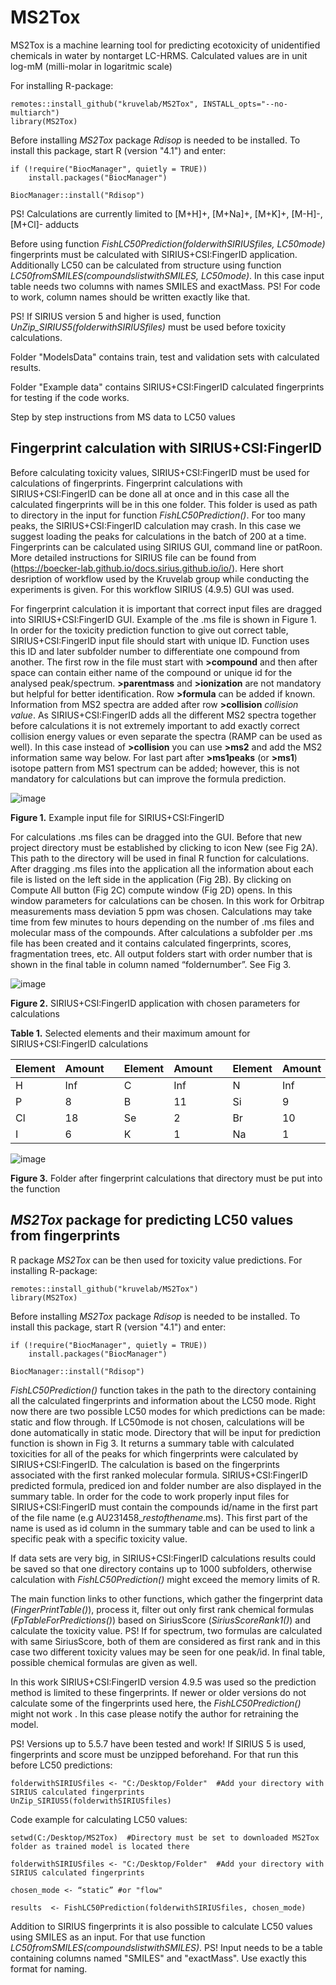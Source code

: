 # MS2Tox

MS2Tox is a machine learning tool for predicting ecotoxicity of unidentified chemicals in water by nontarget LC-HRMS. Calculated values are in unit log-mM (milli-molar in logaritmic scale)

For installing R-package: 

    remotes::install_github("kruvelab/MS2Tox", INSTALL_opts="--no-multiarch")
    library(MS2Tox)

Before installing *MS2Tox* package *Rdisop* is needed to be installed. To install this package, start R (version "4.1") and enter:

    if (!require("BiocManager", quietly = TRUE))
        install.packages("BiocManager")

    BiocManager::install("Rdisop")


PS! Calculations are currently limited to [M+H]+, [M+Na]+, [M+K]+, [M-H]-, [M+Cl]- adducts

Before using function *FishLC50Prediction(folderwithSIRIUSfiles, LC50mode)* fingerprints must be calculated with SIRIUS+CSI:FingerID application.
Additionally LC50 can be calculated from structure using function *LC50fromSMILES(compoundslistwithSMILES, LC50mode)*. In this case input 
table needs two columns with names SMILES and exactMass. PS! For code to work, column names should be written exactly like that. 

PS! If SIRIUS version 5 and higher is used, function *UnZip_SIRIUS5(folderwithSIRIUSfiles)* must be used before toxicity calculations. 

Folder "ModelsData" contains train, test and validation sets with calculated results. 

Folder "Example data" contains SIRIUS+CSI:FingerID calculated fingerprints for testing if the code works.


Step by step instructions from MS data to LC50 values

## Fingerprint calculation with SIRIUS+CSI:FingerID

Before calculating toxicity values, SIRIUS+CSI:FingerID must be used for calculations of fingerprints. Fingerprint calculations with SIRIUS+CSI:FingerID can be done all at once and in this case all the calculated fingerprints will be in this one folder. This folder  is used as path to directory in the input for function *FishLC50Prediction()*. For too many peaks, the SIRIUS+CSI:FingerID calculation may crash. In this case we suggest loading the peaks for calculations in the batch of 200 at a time. Fingerprints can be calculated using SIRIUS GUI, command line or patRoon. More detailed instructions for SIRIUS file can be found from (https://boecker-lab.github.io/docs.sirius.github.io/io/). Here short desription of workflow used by the Kruvelab group while conducting the experiments is given. For this workflow SIRIUS (4.9.5) GUI was used.  

For fingerprint calculation it is important that correct input files are dragged into SIRIUS+CSI:FingerID GUI. Example of the .ms file is shown in Figure 1. In order for the toxicity prediction function to give out correct table, SIRIUS+CSI:FingerID input file should start with unique ID. Function uses this ID and later subfolder number to differentiate one compound from another. The first row in the file must start with **>compound** and then after space can contain either name of the compound or unique id for the analysed peak/spectrum. **>parentmass** and **>ionization** are not mandatory but helpful for better identification. Row **>formula** can be added if known. Information from MS2 spectra are added after row **>collision** *collision value*. As SIRIUS+CSI:FingerID adds all the different MS2 spectra together before calculations it is not extremely important to add exactly correct collision energy values or even separate the spectra  (RAMP can be used as well). In this case instead of **>collision** you can use **>ms2** and add the MS2 information same way below. For last part after **>ms1peaks** (or **>ms1**) isotope pattern from MS1 spectrum can be added; however, this is not mandatory for calculations but can improve the formula prediction. 

![image](https://user-images.githubusercontent.com/68953270/153868916-528a8127-22a6-41f9-99c8-30880f7d18e9.png) 

**Figure 1.** Example input file for SIRIUS+CSI:FingerID


For calculations .ms files can be dragged into the GUI. Before that new project directory must be established by clicking to icon New (see Fig 2A). This path to the directory will be used in final R function for calculations. After dragging .ms files into the application all the information about each file is listed on the left side in the application (Fig 2B). By clicking on Compute All button (Fig 2C) compute window (Fig 2D) opens. In this window parameters for calculations can be chosen. In this work for Orbitrap measurements mass deviation 5 ppm was chosen. Calculations may take time from few minutes to hours depending on the number of .ms files and molecular mass of the compounds. After calculations a subfolder per .ms file has been created and it contains calculated fingerprints, scores, fragmentation trees, etc. All output folders start with order number that is shown in the final table in column named “foldernumber”. See Fig  3. 

![image](https://user-images.githubusercontent.com/68953270/153869370-9aaa1fc3-4fdb-41eb-b504-53e41f391ee3.png)

**Figure 2.** SIRIUS+CSI:FingerID application with chosen parameters for calculations

**Table 1.** Selected elements and their maximum amount for SIRIUS+CSI:FingerID calculations

| Element  | Amount |   | Element | Amount |   | Element | Amount |   | Element | Amount |
| - | - | - | - | -- | - | -- | - | - | - | -- |
| H  | Inf |   | C | Inf |   | N | Inf |   | O | Inf |
| P  | 8 |   | B | 11 |   | Si | 9 |   | S | 12 |
| Cl  | 18 |   | Se | 2 |   | Br | 10 |   | F | Inf |
| I  | 6 |   | K | 1 |   | Na | 1 |   | As | 2 |



![image](https://user-images.githubusercontent.com/68953270/153868996-770a007f-4f06-4dc5-bc9c-30fd57fc89cd.png)

**Figure 3.** Folder after fingerprint calculations that directory must be put into the function


## *MS2Tox* package for predicting LC50 values from fingerprints 

R package *MS2Tox* can be then used for toxicity value predictions. For installing R-package: 

    remotes::install_github("kruvelab/MS2Tox")
    library(MS2Tox)

Before installing *MS2Tox* package *Rdisop* is needed to be installed. To install this package, start R (version "4.1") and enter:

    if (!require("BiocManager", quietly = TRUE))
        install.packages("BiocManager")

    BiocManager::install("Rdisop")

*FishLC50Prediction()* function takes in the path to the directory containing all the calculated fingerprints and information about the LC50 mode. Right now there are two possible LC50 modes for which predictions can be made: static and flow through. If LC50mode is not chosen, calculations will be done automatically in static mode. Directory that will be input for prediction function is shown in Fig 3. It returns a summary table with calculated toxicities for all of the peaks for which fingerprints were calculated by SIRIUS+CSI:FingerID. The calculation is based on the fingerprints associated with the first ranked molecular formula. SIRIUS+CSI:FingerID predicted formula, prediced ion and folder number are also displayed in the summary table. In order for the code to work properly input files for SIRIUS+CSI:FingerID must contain the compounds id/name in the first part of the file name (e.g AU231458_*restofthename*.ms). This first part of the name is used as id column in the summary table and can be used to link a specific peak with a specific toxicity value.

If data sets are very big, in SIRIUS+CSI:FingerID calculations results could be saved so that one directory contains up to 1000 subfolders, otherwise calculation with *FishLC50Prediction()* might exceed the memory limits of R.

The main function links to other functions, which gather the fingerprint data (*FingerPrintTable()*), process it, filter out only first rank chemical formulas (*FpTableForPredictions()*) based on SiriusScore (*SiriusScoreRank1()*) and calculate the toxicity value. PS! If for spectrum, two formulas are calculated with same SiriusScore, both of them are considered as first rank and in this case two different toxicity values may be seen for one peak/id. In final table, possible chemical formulas are given as well. 

In this work SIRIUS+CSI:FingerID version 4.9.5 was used so the prediction method is limited to these fingerprints. If newer or older versions do not calculate some of the fingerprints used here, the *FishLC50Prediction()* might not work . In this case please notify the author for retraining the model. 

PS! Versions up to 5.5.7 have been tested and work! If SIRIUS 5 is used, fingerprints and score must be unzipped beforehand. For that run this before LC50 predictions:
    
    folderwithSIRIUSfiles <- "C:/Desktop/Folder"  #Add your directory with SIRIUS calculated fingerprints
    UnZip_SIRIUS5(folderwithSIRIUSfiles)


Code example for calculating LC50 values:
    
    setwd(C:/Desktop/MS2Tox)  #Directory must be set to downloaded MS2Tox folder as trained model is located there

    folderwithSIRIUSfiles <- "C:/Desktop/Folder"  #Add your directory with SIRIUS calculated fingerprints

    chosen_mode <- “static” #or "flow"

    results  <- FishLC50Prediction(folderwithSIRIUSfiles, chosen_mode)
    
    
Addition to SIRIUS fingerprints it is also possible to calculate LC50 values using SMILES as an input. For that use function *LC50fromSMILES(compoundslistwithSMILES)*. PS! Input needs to be a table containing columns named "SMILES" and "exactMass". Use exactly this format for naming. 

